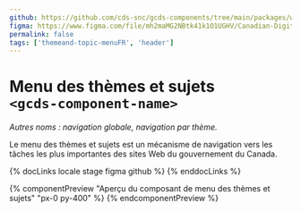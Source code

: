 ```yaml
---
github: https://github.com/cds-snc/gcds-components/tree/main/packages/web/src/components/gcds-topic-menu
figma: https://www.figma.com/file/mh2maMG2NBtk41k1O1UGHV/Canadian-Digital-Service%E2%80%A8---GC-Design-System?type=design&node-id=8424-2028&mode=design&t=hrO7Ny2trtHm84aD-0
permalink: false
tags: ['themeand-topic-menuFR', 'header']
---
```


# Menu des thèmes et sujets <br>`<gcds-component-name>`

_Autres noms : navigation globale, navigation par thème._

Le menu des thèmes et sujets est un mécanisme de navigation vers les tâches les plus importantes des sites Web du gouvernement du Canada.

{% docLinks locale stage figma github %}
{% enddocLinks %}

{% componentPreview "Aperçu du composant de menu des thèmes et sujets" "px-0 py-400" %}
  <gcds-topic-menu>
  </gcds-topic-menu>
{% endcomponentPreview %}
